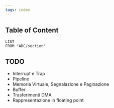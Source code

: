 ```yaml
---
tags: index
---
```


## Table of Content
```dataview
LIST
FROM "ADC/section"
```


## TODO

- Interrupt e Trap
- Pipeline
- Memoria Virtuale, Segnalazione e Paginazione
- Buffer
- Trasferimenti DMA
- Rappresentazione in floating point


